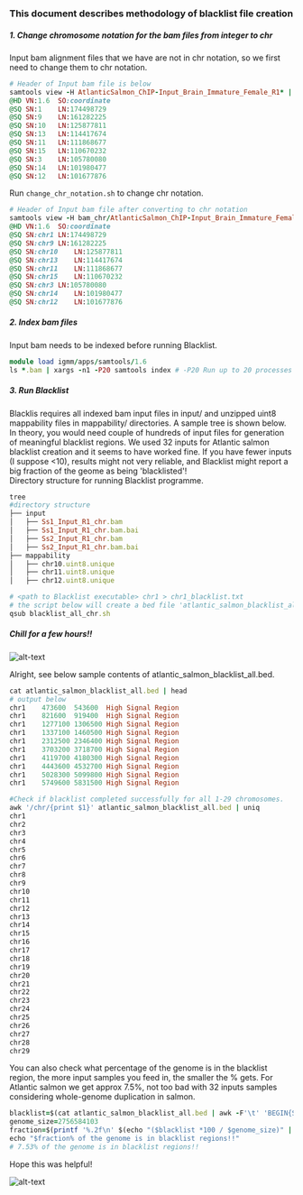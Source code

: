 ### This document describes methodology of blacklist file creation

##### 1. Change chromosome notation for the bam files from integer to chr 
Input bam alignment files that we have are not in chr notation, so we first need to change them to chr notation.
```ruby
# Header of Input bam file is below
samtools view -H AtlanticSalmon_ChIP-Input_Brain_Immature_Female_R1* | head
@HD	VN:1.6	SO:coordinate
@SQ	SN:1	LN:174498729
@SQ	SN:9	LN:161282225
@SQ	SN:10	LN:125877811
@SQ	SN:13	LN:114417674
@SQ	SN:11	LN:111868677
@SQ	SN:15	LN:110670232
@SQ	SN:3	LN:105780080
@SQ	SN:14	LN:101980477
@SQ	SN:12	LN:101677876
```
Run `change_chr_notation.sh` to change chr notation.  

```ruby
# Header of Input bam file after converting to chr notation
samtools view -H bam_chr/AtlanticSalmon_ChIP-Input_Brain_Immature_Female_R1* | head
@HD	VN:1.6	SO:coordinate
@SQ	SN:chr1	LN:174498729
@SQ	SN:chr9	LN:161282225
@SQ	SN:chr10	LN:125877811
@SQ	SN:chr13	LN:114417674
@SQ	SN:chr11	LN:111868677
@SQ	SN:chr15	LN:110670232
@SQ	SN:chr3	LN:105780080
@SQ	SN:chr14	LN:101980477
@SQ	SN:chr12	LN:101677876
```

##### 2. Index bam files 
Input bam needs to be indexed before running Blacklist.
```ruby
module load igmm/apps/samtools/1.6
ls *.bam | xargs -n1 -P20 samtools index # -P20 Run up to 20 processes at a time
```

##### 3. Run Blacklist 
Blacklis requires all indexed bam input files in input/ and unzipped uint8 mappability files in mappability/ directories. A sample tree is shown below.
In theory, you would need couple of hundreds of input files for generation of meaningful blacklist regions. We used 32 inputs for Atlantic salmon blacklist creation and it seems to have worked fine. If you have fewer inputs (I suppose <10), results might not very reliable, and Blacklist might report a big fraction of the geome as being 'blacklisted'! 
\
Directory structure for running Blacklist programme.

```ruby
tree
#directory structure
├── input
│   ├── Ss1_Input_R1_chr.bam
│   ├── Ss1_Input_R1_chr.bam.bai
│   ├── Ss2_Input_R1_chr.bam
│   ├── Ss2_Input_R1_chr.bam.bai
├── mappability
│   ├── chr10.uint8.unique
│   ├── chr11.uint8.unique
│   ├── chr12.uint8.unique
```

```ruby
# <path to Blacklist executable> chr1 > chr1_blacklist.txt
# the script below will create a bed file 'atlantic_salmon_blacklist_all.bed' & append all blacklist regions for each chromosome onto it.
qsub blacklist_all_chr.sh
```
##### Chill for a few hours!!

![alt-text](https://github.com/Pooran-Dewari/umap-and-blacklist-ChIP-seq/blob/main/Y9q.gif)

Alright, see below sample contents of atlantic_salmon_blacklist_all.bed.
```ruby
cat atlantic_salmon_blacklist_all.bed | head
# output below
chr1	473600	543600	High Signal Region
chr1	821600	919400	High Signal Region
chr1	1277100	1306500	High Signal Region
chr1	1337100	1460500	High Signal Region
chr1	2312500	2346400	High Signal Region
chr1	3703200	3718700	High Signal Region
chr1	4119700	4180300	High Signal Region
chr1	4443600	4532700	High Signal Region
chr1	5028300	5099800	High Signal Region
chr1	5749600	5831500	High Signal Region

```
```ruby
#Check if blacklist completed successfully for all 1-29 chromosomes.
awk '/chr/{print $1}' atlantic_salmon_blacklist_all.bed | uniq
chr1
chr2
chr3
chr4
chr5
chr6
chr7
chr8
chr9
chr10
chr11
chr12
chr13
chr14
chr15
chr16
chr17
chr18
chr19
chr20
chr21
chr22
chr23
chr24
chr25
chr26
chr27
chr28
chr29
```

You can also check what percentage of the genome is in the blacklist region, the more input samples you feed in, the smaller the % gets.
For Atlantic salmon we get approx 7.5%, not too bad with 32 inputs samples considering whole-genome duplication in salmon.
```ruby
blacklist=$(cat atlantic_salmon_blacklist_all.bed | awk -F'\t' 'BEGIN{SUM=0}{ SUM+=$3-$2 }END{print SUM}')
genome_size=2756584103
fraction=$(printf '%.2f\n' $(echo "($blacklist *100 / $genome_size)" | bc -l))
echo "$fraction% of the genome is in blacklist regions!!"
# 7.53% of the genome is in blacklist regions!!
```
Hope this was helpful!

![alt-text](https://github.com/Pooran-Dewari/umap-and-blacklist-ChIP-seq/blob/main/IAj.gif)
